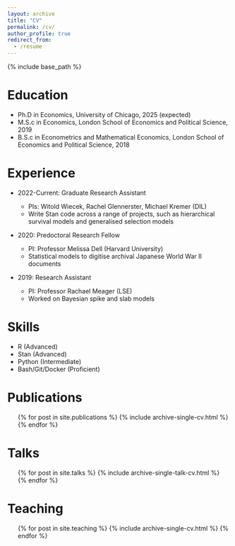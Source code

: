 ```yaml
---
layout: archive
title: "CV"
permalink: /cv/
author_profile: true
redirect_from:
  - /resume
---
```


{% include base_path %}

Education
======
* Ph.D in Economics, University of Chicago, 2025 (expected)
* M.S.c in Economics, London School of Economics and Political Science, 2019
* B.S.c in Econometrics and Mathematical Economics, London School of Economics and Political Science, 2018

Experience
======
* 2022-Current: Graduate Research Assistant
  * PIs: Witold Wiecek, Rachel Glennerster, Michael Kremer (DIL)
  * Write Stan code across a range of projects, such as hierarchical survival models and generalised selection models

* 2020: Predoctoral Research Fellow
  * PI: Professor Melissa Dell (Harvard University)
  * Statistical models to digitise archival Japanese World War II documents

* 2019: Research Assistant
  * PI: Professor Rachael Meager (LSE)
  * Worked on Bayesian spike and slab models 
  
Skills
======
* R (Advanced)
* Stan (Advanced)
* Python (Intermediate)
* Bash/Git/Docker (Proficient)

Publications
======
  <ul>{% for post in site.publications %}
    {% include archive-single-cv.html %}
  {% endfor %}</ul>
  
Talks
======
  <ul>{% for post in site.talks %}
    {% include archive-single-talk-cv.html %}
  {% endfor %}</ul>
  
Teaching
======
  <ul>{% for post in site.teaching %}
    {% include archive-single-cv.html %}
  {% endfor %}</ul>
  
